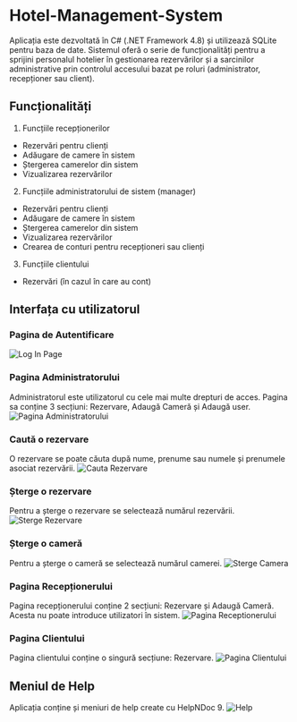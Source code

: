 # Hotel-Management-System

Aplicația este dezvoltată în C# (.NET Framework 4.8) și utilizează SQLite pentru baza de date. Sistemul oferă o serie de funcționalități pentru a sprijini personalul hotelier în gestionarea rezervărilor și a sarcinilor administrative prin controlul accesului bazat pe roluri (administrator, recepționer sau client).

## Funcționalități

1. Funcțiile recepționerilor
- Rezervări pentru clienți
- Adăugare de camere în sistem
- Ștergerea camerelor din sistem
- Vizualizarea rezervărilor

2. Funcțiile administratorului de sistem (manager)
- Rezervări pentru clienți
- Adăugare de camere în sistem
- Ștergerea camerelor din sistem
- Vizualizarea rezervărilor
- Crearea de conturi pentru recepționeri sau clienți

3. Funcțiile clientului
- Rezervări (în cazul în care au cont)


## Interfața cu utilizatorul

### Pagina de Autentificare
![Log In Page](images/LogIn.png)

### Pagina Administratorului
Administratorul este utilizatorul cu cele mai multe drepturi de acces. Pagina sa conține 3 secțiuni: Rezervare, Adaugă Cameră și Adaugă user.
![Pagina Administratorului](images/AdminPage.png)

### Caută o rezervare
O rezervare se poate căuta după nume, prenume sau numele și prenumele asociat rezervării.
![Cauta Rezervare](images/CautaRezervare.png)

### Șterge o rezervare
Pentru a șterge o rezervare se selectează numărul rezervării.
![Sterge Rezervare](images/StergeRezervare.png)

### Șterge o cameră
Pentru a șterge o cameră se selectează numărul camerei.
![Sterge Camera](images/StergeCamera.png)

### Pagina Recepționerului
Pagina recepționerului conține 2 secțiuni: Rezervare și Adaugă Cameră. Acesta nu poate introduce utilizatori în sistem.
![Pagina Receptionerului](images/RecepPage.png)

### Pagina Clientului
Pagina clientului conține o singură secțiune: Rezervare.
![Pagina Clientului](images/ClientPage.png)

## Meniul de Help
Aplicația conține și meniuri de help create cu HelpNDoc 9.
![Help](images/Help.png)
